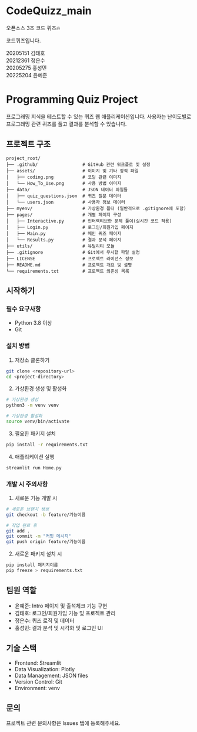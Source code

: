 # CodeQuizz_main


오픈소스 3조 코드 퀴즈🔥

코드퀴즈입니다.

20205151 김태호<br>
20212361 정은수<br>
20205275 홍성민<br>
20225204 윤예준<br>

# Programming Quiz Project

프로그래밍 지식을 테스트할 수 있는 퀴즈 웹 애플리케이션입니다. 사용자는 난이도별로 프로그래밍 관련 퀴즈를 풀고 결과를 분석할 수 있습니다.

## 프로젝트 구조

```
project_root/
├── .github/                 # GitHub 관련 워크플로 및 설정
├── assets/                  # 이미지 및 기타 정적 파일
│   ├── coding.png           # 코딩 관련 이미지
│   └── How_To_Use.png       # 사용 방법 이미지
├── data/                    # JSON 데이터 파일들
│   ├── quiz_questions.json  # 퀴즈 질문 데이터
│   └── users.json           # 사용자 정보 데이터
├── myenv/                   # 가상환경 폴더 (일반적으로 .gitignore에 포함)
├── pages/                   # 개별 페이지 구성
│   ├── Interactive.py       # 인터렉티브한 문제 풀이(실시간 코드 적용)
│   ├── Login.py             # 로그인/회원가입 페이지
│   ├── Main.py              # 메인 퀴즈 페이지
│   └── Results.py           # 결과 분석 페이지
├── utils/                   # 유틸리티 모듈
├── .gitignore               # Git에서 무시할 파일 설정
├── LICENSE                  # 프로젝트 라이선스 정보
├── README.md                # 프로젝트 개요 및 설명
└── requirements.txt         # 프로젝트 의존성 목록
```


## 시작하기

### 필수 요구사항

- Python 3.8 이상
- Git

### 설치 방법

1. 저장소 클론하기

```bash
git clone <repository-url>
cd <project-directory>
```

2. 가상환경 생성 및 활성화

```bash
# 가상환경 생성
python3 -m venv venv

# 가상환경 활성화
source venv/bin/activate
```

3. 필요한 패키지 설치

```bash
pip install -r requirements.txt
```

4. 애플리케이션 실행

```bash
streamlit run Home.py
```

### 개발 시 주의사항

1. 새로운 기능 개발 시

```bash
# 새로운 브랜치 생성
git checkout -b feature/기능이름

# 작업 완료 후
git add .
git commit -m "커밋 메시지"
git push origin feature/기능이름
```

2. 새로운 패키지 설치 시

```bash
pip install 패키지이름
pip freeze > requirements.txt
```

## 팀원 역할

- 윤예준: Intro 페이지 및 출석체크 기능 구현
- 김태호: 로그인/회원가입 기능 및 프로젝트 관리 
- 정은수: 퀴즈 로직 및 데이터 
- 홍성민: 결과 분석 및 시각화 및 로그인 UI 

## 기술 스택

- Frontend: Streamlit
- Data Visualization: Plotly
- Data Management: JSON files
- Version Control: Git
- Environment: venv

## 문의

프로젝트 관련 문의사항은 Issues 탭에 등록해주세요.

